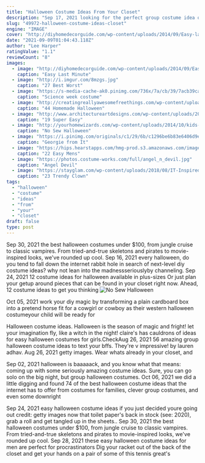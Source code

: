 ```yaml
---
title: "Halloween Costume Ideas From Your Closet"
description: "Sep 17, 2021 looking for the perfect group costume idea or a theme for your halloween gathering this year? since halloween is our jam, we went ahead and did all the idea hunting for you. Scroll"
slug: "49972-halloween-costume-ideas-closet"
engine: "IMAGE"
cover: "http://diyhomedecorguide.com/wp-content/uploads/2014/09/Easy-last-minute-halloween-costumes.jpg"
date: "2021-09-09T01:04:43.118Z"
author: "Lee Harper"
ratingValue: "1.1"
reviewCount: "8"
images:
  - image: "http://diyhomedecorguide.com/wp-content/uploads/2014/09/Easy-last-minute-halloween-costumes.jpg"
    caption: "Easy Last Minute"
  - image: "http://i.imgur.com/8mzgs.jpg"
    caption: "27 Best Worst"
  - image: "https://s-media-cache-ak0.pinimg.com/736x/7a/cb/39/7acb39ca2d932722fb5f0637cb8914d5.jpg"
    caption: "Science week costume"
  - image: "http://creatingreallyawesomefreethings.com/wp-content/uploads/2012/05/57561386_9584dd88671.jpg"
    caption: "44 Homemade Halloween"
  - image: "http://www.architectureartdesigns.com/wp-content/uploads/2016/10/8-2.jpg"
    caption: "19 Super Easy"
  - image: "http://yourhomewizards.com/wp-content/uploads/2014/10/kids-halloween-costumes.jpg"
    caption: "No Sew Halloween"
  - image: "https://i.pinimg.com/originals/c1/29/6b/c1296be6b83e6406d9e4d44aefe2bf4c.jpg"
    caption: "Georgie from It"
  - image: "https://hips.hearstapps.com/hmg-prod.s3.amazonaws.com/images/tc-mens-halloween-maverick-1533157979.png?crop=0.440xw:1.00xh;0.361xw,0&resize=480:*"
    caption: "22 Easy Mens"
  - image: "https://photos.costume-works.com/full/angel_n_devil.jpg"
    caption: "Angel Devil"
  - image: "https://stayglam.com/wp-content/uploads/2018/08/IT-Inspired-Makeup-with-Balloons.jpg"
    caption: "23 Trendy Clown"
tags:
  - "halloween"
  - "costume"
  - "ideas"
  - "from"
  - "your"
  - "closet"
draft: false
type: post
---
```


Sep 30, 2021 the best halloween costumes under $100, from jungle cruise to classic vampires. From tried-and-true skeletons and pirates to movie-inspired looks, we've rounded up cool. Sep 16, 2021 every halloween, do you tend to fall down the internet rabbit hole in search of next-level diy costume ideas? why not lean into the madnessseriouslyby channeling. Sep 24, 2021 12 costume ideas for halloween available in plus-sizes  Or just plan your getup around pieces that can be found in your closet right now. Ahead, 12 costume ideas to get you thinking
![No Sew Halloween](http://yourhomewizards.com/wp-content/uploads/2014/10/kids-halloween-costumes.jpg "No Sew Halloween")

Oct 05, 2021 work your diy magic by transforming a plain cardboard box into a pretend horse fit for a cowgirl or cowboy as their western halloween costumeyour child will be ready for
<!--inArticleAds-->

<!--galleryOne-->

Halloween costume ideas. Halloween is the season of magic and fright! let your imagination fly, like a witch in the night! claire's has cauldrons of ideas for easy halloween costumes for girls.CheckAug 26, 2021 56 amazing group halloween costume ideas to text your bffs. They're v impressive! by lauren adhav. Aug 26, 2021 getty images.  Wear whats already in your closet, and
<!--inArticleAds-->

<!--galleryTwo-->

Sep 02, 2021 halloween is baaaaack, and you know what that means: coming up with some seriously amazing costume ideas. Sure, you can go solo on the big night, but group halloween costumes. Oct 06, 2021 we did a little digging and found 74 of the best halloween costume ideas that the internet has to offer from costumes for families, clever group costumes, and even some downright
<!--galleryThree-->

Sep 24, 2021 easy halloween costume ideas if you just decided youre going out credit: getty images now that toilet paper's back in stock (see: 2020), grab a roll and get tangled up in the sheets.. Sep 30, 2021 the best halloween costumes under $100, from jungle cruise to classic vampires. From tried-and-true skeletons and pirates to movie-inspired looks, we've rounded up cool. Sep 28, 2021 these easy halloween costume ideas for men are perfect for procrastinators  Dig your racket out of the back of the closet and get your hands on a pair of some of this tennis great's